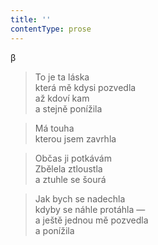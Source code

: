 ```yaml
---
title: ''
contentType: prose
---
```


β

> To je ta láska  
> která mě kdysi pozvedla  
> až kdoví kam  
> a stejně ponížila

> Má touha  
> kterou jsem zavrhla

> Občas ji potkávám  
> Zbělela ztloustla  
> a ztuhle se šourá

> Jak bych se nadechla  
> kdyby se náhle protáhla —  
> a ještě jednou mě pozvedla  
> a ponížila
